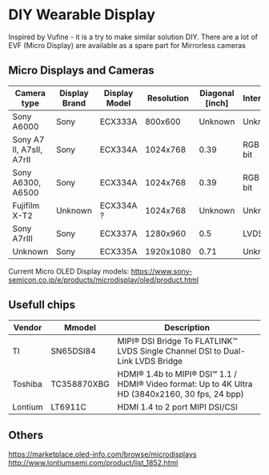 # DIY Wearable Display
Inspired by Vufine - it is a try to make similar solution DIY.
There are a lot of EVF (Micro Display) are available as a spare part for Mirrorless cameras

## Micro Displays and Cameras
| Camera type  |  Display Brand | Display Model | Resolution | Diagonal [inch] | Interface | Order link |
| ------------- | ------------- | ------------- | ------------- | ------------- | ------------- | ------------- |
| Sony A6000 | Sony | ECX333A | 800x600 | Unknown | Unknown | https://www.aliexpress.com/item/1005001398057719.html |
| Sony A7 II, A7sII, A7rII | Sony | ECX334A | 1024x768 | 0.39 | RGB 24 bit |  |
| Sony A6300, A6500 | Sony | ECX334A | 1024x768 | 0.39 | RGB 24 bit | https://www.aliexpress.com/item/4000528577109.html |
| Fujifilm X-T2 | Unknown | ECX334A ? | 1024x768 | Unknown | Unknown| https://www.aliexpress.com/item/4000299674169.html |
| Sony A7rIII | Sony | ECX337A | 1280x960 | 0.5 | LVDS | https://www.aliexpress.com/item/1005003534058183.html |
| Unknown | Sony | ECX335A | 1920x1080 | 0.71 | Unknown | https://www.aliexpress.com/item/1005002302017521.html |


Current Micro OLED Display models: https://www.sony-semicon.co.jp/e/products/microdisplay/oled/product.html

## Usefull chips

| Vendor  |  Mmodel | Description |
| ------------- | ------------- | ------------- |
| TI | SN65DSI84 | MIPI® DSI Bridge To FLATLINK™ LVDS Single Channel DSI to Dual-Link LVDS Bridge |
| Toshiba | TC358870XBG | HDMI® 1.4b to MIPI® DSI℠ 1.1 / HDMI® Video format: Up to 4K Ultra HD (3840x2160, 30 fps, 24 bpp) |
| Lontium | LT6911C | HDMI 1.4 to 2 port MIPI DSI/CSI	|

## Others
https://marketplace.oled-info.com/browse/microdisplays
http://www.lontiumsemi.com/product/list_1852.html
